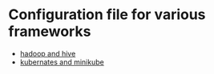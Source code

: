 # Configuration file for various frameworks
- [hadoop and hive](https://github.com/inbravo/configs/blob/master/hadoop-commands.md)
- [kubernates and minikube](https://github.com/inbravo/configs/blob/master/k8.md)
